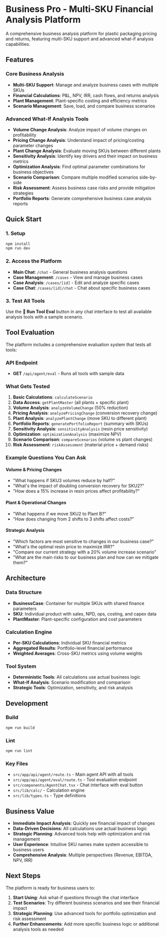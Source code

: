 # Business Pro - Multi-SKU Financial Analysis Platform

A comprehensive business analysis platform for plastic packaging pricing and returns, featuring multi-SKU support and advanced what-if analysis capabilities.

## Features

### Core Business Analysis
- **Multi-SKU Support**: Manage and analyze business cases with multiple SKUs
- **Financial Calculations**: P&L, NPV, IRR, cash flows, and returns analysis
- **Plant Management**: Plant-specific costing and efficiency metrics
- **Scenario Management**: Save, load, and compare business scenarios

### Advanced What-If Analysis Tools
- **Volume Change Analysis**: Analyze impact of volume changes on profitability
- **Pricing Change Analysis**: Understand impact of pricing/costing parameter changes
- **Plant Change Analysis**: Evaluate moving SKUs between different plants
- **Sensitivity Analysis**: Identify key drivers and their impact on business metrics
- **Optimization Analysis**: Find optimal parameter combinations for business objectives
- **Scenario Comparison**: Compare multiple modified scenarios side-by-side
- **Risk Assessment**: Assess business case risks and provide mitigation strategies
- **Portfolio Reports**: Generate comprehensive business case analysis reports

## Quick Start

### 1. Setup
```bash
npm install
npm run dev
```

### 2. Access the Platform
- **Main Chat**: `/chat` - General business analysis questions
- **Case Management**: `/cases` - View and manage business cases
- **Case Analysis**: `/cases/[id]` - Edit and analyze specific cases
- **Case Chat**: `/cases/[id]/chat` - Chat about specific business cases

### 3. Test All Tools
Use the **🧪 Run Tool Eval** button in any chat interface to test all available analysis tools with a sample scenario.

## Tool Evaluation

The platform includes a comprehensive evaluation system that tests all tools:

### API Endpoint
- **GET** `/api/agent/eval` - Runs all tools with sample data

### What Gets Tested
1. **Basic Calculations**: `calculateScenario`
2. **Data Access**: `getPlantMaster` (all plants + specific plant)
3. **Volume Analysis**: `analyzeVolumeChange` (50% reduction)
4. **Pricing Analysis**: `analyzePricingChange` (conversion recovery change)
5. **Plant Analysis**: `analyzePlantChange` (move SKU to different plant)
6. **Portfolio Reports**: `generatePortfolioReport` (summary with SKUs)
7. **Sensitivity Analysis**: `sensitivityAnalysis` (resin price sensitivity)
8. **Optimization**: `optimizationAnalysis` (maximize NPV)
9. **Scenario Comparison**: `compareScenarios` (volume vs plant changes)
10. **Risk Assessment**: `riskAssessment` (material price + demand risks)

### Example Questions You Can Ask

#### Volume & Pricing Changes
- "What happens if SKU3 volumes reduce by half?"
- "What's the impact of doubling conversion recovery for SKU2?"
- "How does a 15% increase in resin prices affect profitability?"

#### Plant & Operational Changes
- "What happens if we move SKU2 to Plant B?"
- "How does changing from 2 shifts to 3 shifts affect costs?"

#### Strategic Analysis
- "Which factors are most sensitive to changes in our business case?"
- "What's the optimal resin price to maximize IRR?"
- "Compare our current strategy with a 20% volume increase scenario"
- "What are the main risks to our business plan and how can we mitigate them?"

## Architecture

### Data Structure
- **BusinessCase**: Container for multiple SKUs with shared finance parameters
- **SKU**: Individual product with sales, NPD, ops, costing, and capex data
- **PlantMaster**: Plant-specific configuration and cost parameters

### Calculation Engine
- **Per-SKU Calculations**: Individual SKU financial metrics
- **Aggregated Results**: Portfolio-level financial performance
- **Weighted Averages**: Cross-SKU metrics using volume weights

### Tool System
- **Deterministic Tools**: All calculations use actual business logic
- **What-If Analysis**: Scenario modification and comparison
- **Strategic Tools**: Optimization, sensitivity, and risk analysis

## Development

### Build
```bash
npm run build
```

### Lint
```bash
npm run lint
```

### Key Files
- `src/app/api/agent/route.ts` - Main agent API with all tools
- `src/app/api/agent/eval/route.ts` - Tool evaluation endpoint
- `src/components/AgentChat.tsx` - Chat interface with eval button
- `src/lib/calc/` - Calculation engine
- `src/lib/types.ts` - Type definitions

## Business Value

- **Immediate Impact Analysis**: Quickly see financial impact of changes
- **Data-Driven Decisions**: All calculations use actual business logic
- **Strategic Planning**: Advanced tools help with optimization and risk management
- **User Experience**: Intuitive SKU names make system accessible to business users
- **Comprehensive Analysis**: Multiple perspectives (Revenue, EBITDA, NPV, IRR)

## Next Steps

The platform is ready for business users to:
1. **Start Using**: Ask what-if questions through the chat interface
2. **Test Scenarios**: Try different business scenarios and see their financial impact
3. **Strategic Planning**: Use advanced tools for portfolio optimization and risk assessment
4. **Further Enhancements**: Add more specific business logic or additional analysis tools as needed
